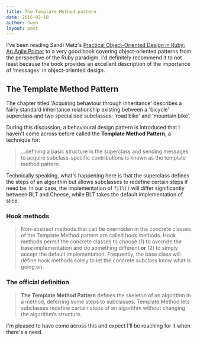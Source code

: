 ```yaml
---
title: The Template Method pattern
date: 2016-02-10
author: Gwyn
layout: post
---
```

I've been reading Sandi Metz's [Practical Object-Oriented Design in Ruby: An Agile Primer](https://www.safaribooksonline.com/library/view/practical-object-oriented-design/9780132930895/) to a very good book covering object-oriented patterns from the perspective of the Ruby paradigm. I'd definitely recommend it to not least because the book provides an excellent description of the importance of 'messages' in object-oriented design.

## The Template Method Pattern

The chapter titled 'Acquiring behaviour through inheritance' describes a fairly standard inheritance relationship existing between a 'bicycle' superclass and two specialised subclasses: 'road bike' and 'mountain bike'.

During this discussion, a behavioural design pattern is introduced that I haven't come across before called the **Template Method Pattern**, a technique for:

> &#8230;defining a basic structure in the superclass and sending messages to acquire subclass-specific contributions is known as the template method pattern.

Technically speaking, what's happening here is that the superclass defines the steps of an algorithm but allows subclasses to redefine certain steps if need be. In our case, the implementation of `fill()` will differ significantly between BLT and Cheese, while BLT takes the default implementation of slice.

### Hook methods

> Non-abstract methods that can be overridden in the concrete classes of the Template Method pattern are called <span class="docEmphStrong">hook methods.</span> Hook methods permit the concrete classes to choose (1) to override the base implementation and do something different **or** (2) to simply accept the default implementation. Frequently, the base class will define hook methods solely to let the concrete subclass know what is going on.

### The official definition

> <span class="strong"><strong>The Template Method Pattern</strong></span> defines the skeleton of an algorithm in a method, deferring some steps to subclasses. Template Method lets subclasses redefine certain steps of an algorithm without changing the algorithm’s structure.

I'm pleased to have come across this and expect I'll be reaching for it when there's a need.